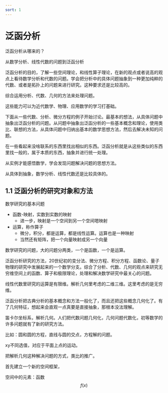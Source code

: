 ```yaml
---
sort: 1
---
```

# 泛函分析

泛函分析从哪来的？

从数学分析、线性代数的问题到泛函分析

泛函分析的目的，了解一些空间理论，和线性算子理论，在新的观点或者说高的观点上看待数学分析和代数的问题。学会把分析中的具体问题抽象到一种更加纯粹的代数、或者是拓扑上的问题来进行研究。这种要求还是比较高的。

综合运用分析、代数、几何的方法来处理问题。

这些能力可以为近代数学、物理、应用数学的学习打基础。

下面从一些代数、分析、微分方程的例子开始讨论。最基本的想法，从具体问题中抽象出泛函分析的问题。从问题中抽象出泛函分析的一些基本概念和理论，使用类比、联想的方法，从具体问题中归纳出基本的数学思想方法，然后去解决未知的问题。

在一些看起来没啥联系的东西里找出相似的东西。泛函分析就是从这些类似的东西里找一般的，属于本质的东西，抽象并进行统一处理。

从实例才能感悟数学，学会发现问题解决问题的思想方法。

从具体到抽象，数学分析、线性代数还是比较具体的。

## 1.1 泛函分析的研究对象和方法

数学研究的基本问题
- 函数-映射，实数到实数的映射
  - 进一步，映射是一个空间到另一个空间嗯映射
- 运算，称作算子
  - 微分，积分，都是运算，都是线性运算。运算也是一种映射
  - 当然还有矩阵，把一个向量映射成另一个向量

数学研究的问题，大的问题分两类，一个是函数，一个是运算。

泛函分析研究的方法，20世纪初的变分法、微分方程、积分方程、函数论、量子物理的研究中发展起来的一个数学分支。综合了分析、代数、几何的观点来研究无穷维空间上的函数、算子和极限理论，处理和解决数学研究中最关心的问题。

线性代数里研究的运算是有限维。解析几何里考虑的二维三维。这里考虑的是无穷维。

泛函分析把古典分析的基本概念和方法一般化了，而且还把这些概念几何化了。有了几何特征，想起来会直观一点真要是直接抽象，那根本没法理解。


笛卡尔坐标系，解析几何。人们把代数问题几何化，几何问题代数化，初等数学的许多问题就有了新的研究方法。

比如：圆和圆的方程，直线与圆的交点，方程解的问题。

xy不同选值，对应于平面上点的运动。

把解析几何这种解决问题的方式，类比的推广。

首先建立一个新的空间框架，

空间中的元素：函数 $$ f(x) $$








